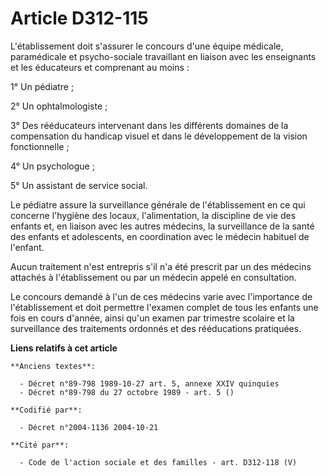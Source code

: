 # Article D312-115

L'établissement doit s'assurer le concours d'une équipe médicale, paramédicale et psycho-sociale travaillant en liaison avec
les enseignants et les éducateurs et comprenant au moins :

1° Un pédiatre ;

2° Un ophtalmologiste ;

3° Des rééducateurs intervenant dans les différents domaines de la compensation du handicap visuel et dans le développement
de la vision fonctionnelle ;

4° Un psychologue ;

5° Un assistant de service social.

Le pédiatre assure la surveillance générale de l'établissement en ce qui concerne l'hygiène des locaux, l'alimentation, la
discipline de vie des enfants et, en liaison avec les autres médecins, la surveillance de la santé des enfants et
adolescents, en coordination avec le médecin habituel de l'enfant.

Aucun traitement n'est entrepris s'il n'a été prescrit par un des médecins attachés à l'établissement ou par un médecin
appelé en consultation.

Le concours demandé à l'un de ces médecins varie avec l'importance de l'établissement et doit permettre l'examen complet de
tous les enfants une fois en cours d'année, ainsi qu'un examen par trimestre scolaire et la surveillance des traitements
ordonnés et des rééducations pratiquées.

**Liens relatifs à cet article**

	**Anciens textes**:

	  - Décret n°89-798 1989-10-27 art. 5, annexe XXIV quinquies
	  - Décret n°89-798 du 27 octobre 1989 - art. 5 ()

	**Codifié par**:

	  - Décret n°2004-1136 2004-10-21

	**Cité par**:

	  - Code de l'action sociale et des familles - art. D312-118 (V)
